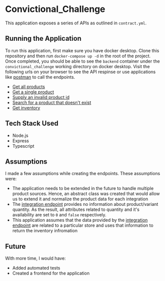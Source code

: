 # Convictional_Challenge

This application exposes a series of APIs as outlined in `contract.yml`.

## Running the Application

To run this application, first make sure you have docker desktop. Clone this repository and then run `docker-compose up -d` in the root of the project. Once completed, you should be able to see the `backend` container under the `convictional_challenge` working directory on docker desktop. Visit the following urls on your browser to see the API respinse or use applications like [postman](https://www.postman.com/) to call the endpoints.

- [Get all products](http://localhost:4001/products)
- [Get a single product](http://localhost:4001/products/1000000001)
- [Supply an invalid product id](http://localhost:4001/products/1000000001s)
- [Search for a product that doesn't exist](http://localhost:4001/products/500)
- [Get inventory](http://localhost:4001/store/inventory)

## Tech Stack Used

- Node.js
- Express
- Typescript

## Assumptions

I made a few assumptions while creating the endpoints. These assumptions were:

- The application needs to be extended in the future to handle multiple product sources. Hence, an abstract class was created that would allow us to extend it and normalize the product data for each integration
- The [integration endpoint](https://my-json-server.typicode.com/convictional/engineering-interview-api/products) provides no information about product/variant quantity. As the result, all attributes related to quantity and it's availability are set to `0` and `false` respectively.
- This application assumes that the data provided by the [integration endpoint](https://my-json-server.typicode.com/convictional/engineering-interview-api/products) are related to a particular store and uses that information to return the inventory infromation

## Future

With more time, I would have:

- Added automated tests
- Created a frontend for the application
